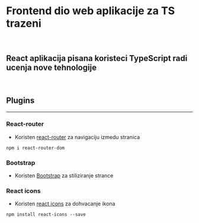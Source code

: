 # Frontend dio web aplikacije za TS trazeni
<br>

## React aplikacija pisana koristeci TypeScript radi ucenja nove tehnologije

<br>

## Plugins
<hr>

### React-router
- Koristen [react-router](https://reactrouter.com/docs/en/v6/getting-started/installation#basic-installation) za navigaciju izmedu stranica

```
npm i react-router-dom
```

### Bootstrap
- Koristen [Bootstrap](https://tailwindcss.com/docs/guides/create-react-app) za stiliziranje strance


### React icons
- Koristen [react icons](https://react-icons.github.io/react-icons/) za dohvacanje ikona

```
npm install react-icons --save
```